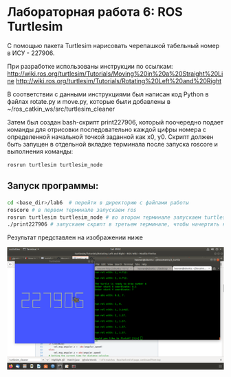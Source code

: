 # Лабораторная работа 6: ROS Turtlesim 

С помощью пакета Turtlesim нарисовать черепашкой табельный номер в ИСУ - 227906.

При разработке использованы инструкции по ссылкам:
http://wiki.ros.org/turtlesim/Tutorials/Moving%20in%20a%20Straight%20Line
http://wiki.ros.org/turtlesim/Tutorials/Rotating%20Left%20and%20Right

В соответствии с данными инструкциями был написан код Python в файлах rotate.py и move.py, которые были добавлены в ~/ros_catkin_ws/src/turtlesim_cleaner 

Затем был создан bash-скрипт print227906, который поочередно подает команды для отрисовки последовательно каждой цифры номера с определенной начальной точкой заданной как x0, y0. Скрипт должен быть запущен в отдельной вкладке терминала после запуска roscore и выполнения команды:

```
rosrun turtlesim turtlesim_node
```

## Запуск программы:

```bash
cd <base_dir>/lab6  # перейти в директорию с файлами работы
roscore # в первом терминале запускаем ros
rosrun turtlesim turtlesim_node # во втором терминале запускаем turtlesim
./print227906 # запускаем скрипт в третьем терминале, чтобы начертить номер ИСУ
```

Результат представлен на изображении ниже

![Результат отрисовки](https://raw.githubusercontent.com/Nelson789/4_labs_for_system/master/lab6/Screenshot%20from%202020-06-20%2009-02-35.png)
